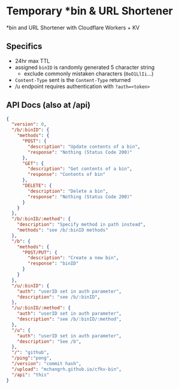 # Temporary *bin & URL Shortener
*bin and URL Shortener with Cloudflare Workers + KV

## Specifics
- 24hr max TTL
- assigned `binID` is randomly generated 5 character string
  - exclude commonly mistaken characters (`0oO1LlIi`...)
- `Content-Type` sent is the `Content-Type` returned
- /u endpoint requires authentication with `?auth=<token>`

## API Docs (also at /api)
```json
{
  "version": 0,
  "/b/:binID": {
    "methods": {
      "POST": {
        "description": "Update contents of a bin",
        "response": "Nothing (Status Code 200)"
      },
      "GET": {
        "description": "Get contents of a bin",
        "response": "Contents of bin"
      },
      "DELETE": {
        "description": "Delete a bin",
        "response": "Nothing (Status Code 200)"  
      }
    }
  },
  "/b/:binID/:method": {
    "description": "Specify method in path instead",
    "methods": "see /b/:binID methods"
  },
  "/b": {
    "methods": {
      "POST/PUT": {
        "description": "Create a new bin",
        "response": "binID"
      }
    }
  },
  "/u/:binID": {
    "auth": "userID set in auth parameter",
    "description": "see /b/:binID",
  },
  "/u/:binID/:method": {
    "auth": "userID set in auth parameter",
    "description": "see /b/:binID/:method",
  },
  "/u": {
    "auth": "userID set in auth parameter",
    "description": "See /b",
  },
  "/": "github",
  "/ping":"pong",
  "/version": "commit hash",
  "/upload": "mchangrh.github.io/cfkv-bin",
  "/api": "this"
}
```